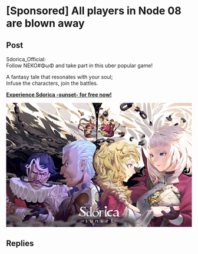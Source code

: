 # [Sponsored] All players in Node 08 are blown away
## Post
Sdorica_Official:<br>
Follow NEKO\#ΦωΦ and take part in this uber popular game!

A fantasy tale that resonates with your soul;<br>
Infuse the characters, join the battles.

[**Experience Sdorica -sunset- for free now!**](https://app.adjust.com/h0g17k)

![o4301.png](./attachments/o4301.png)
## Replies
